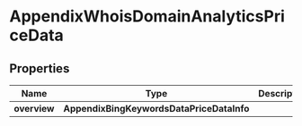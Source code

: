 # AppendixWhoisDomainAnalyticsPriceData


## Properties

| Name | Type | Description | Notes |
|------------ | ------------- | ------------- | -------------|
**overview** | **AppendixBingKeywordsDataPriceDataInfo** |  |[optional]|